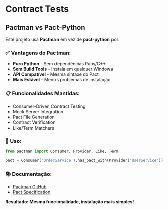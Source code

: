 # Contract Tests

## Pactman vs Pact-Python

Este projeto usa **Pactman** em vez de **pact-python** por:

### ✅ Vantagens do Pactman:
- **Puro Python** - Sem dependências Ruby/C++
- **Sem Build Tools** - Instala em qualquer Windows
- **API Compatível** - Mesma sintaxe do Pact
- **Mais Estável** - Menos problemas de instalação

### 📋 Funcionalidades Mantidas:
- Consumer-Driven Contract Testing
- Mock Server Integration  
- Pact File Generation
- Contract Verification
- Like/Term Matchers

### 🚀 Uso:
```python
from pactman import Consumer, Provider, Like, Term

pact = Consumer('OrderService').has_pact_with(Provider('UserService'))
```

### 📚 Documentação:
- [Pactman GitHub](https://github.com/reecetech/pactman)
- [Pact Specification](https://docs.pact.io/)

**Resultado: Mesma funcionalidade, instalação mais simples!**
